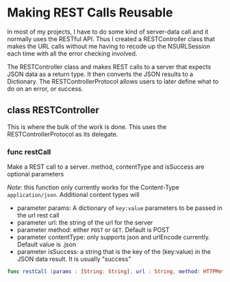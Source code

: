 # Making REST Calls Reusable

In most of my projects, I have to do some kind of server-data call and it normally uses the RESTful API. Thus I created a RESTController class that makes the URL calls without me having to recode up the NSURLSession each time with all the error checking involved.

The RESTController class and makes REST calls to a server that expects JSON data as a return type. It then converts the JSON results to a Dictionary. The RESTControllerProtocol allows users to later define what to do on an error, or success.

## class RESTController

This is where the bulk of the work is done. This uses the RESTControllerProtocol as its delegate.

### func restCall 
Make a REST call to a server. method, contentType and isSuccess are optional parameters
     
*Note:* this function only currently works for the Content-Type `application/json`. Additional content types will
 - parameter params: A dictionary of `key:value` parameters to be passed in the url rest call
 - parameter url:    the string of the url for the server
 - parameter method: either `POST` or `GET`. Default is POST
 - parameter contentType: only supports json and urlEncode currently. Default value is .json
 - parameter isSuccess: a string that is the key of the (key:value) in the JSON data result. It is usually "success"

```swift
func restCall (params : [String: String], url : String, method: HTTPMethod = HTTPMethod.post, contentType: ContentType = ContentType.json, isSuccess: String? = nil)
```